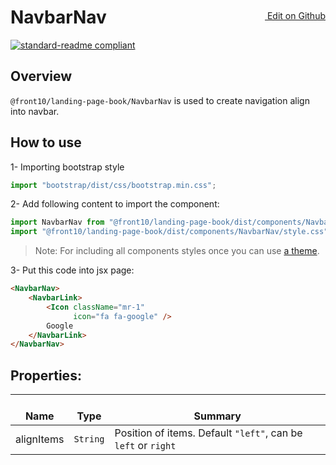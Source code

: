 <a style="float:right; margin-top: 30px;" target="_blank" href="https://github.com/front10/landing-page-book/edit/master/src/components/NavbarNav/README.md"> <img width="15px;" src="https://assets-cdn.github.com/images/icons/emoji/unicode/270f.png"/> Edit on Github
</a>

# NavbarNav

[![standard-readme compliant](https://img.shields.io/badge/standard--readme-OK-green.svg?style=flat-square)](https://github.com/RichardLitt/standard-readme)

## Overview
`@front10/landing-page-book/NavbarNav` is used to create navigation align into navbar.

## How to use
1- Importing bootstrap style

```js
import "bootstrap/dist/css/bootstrap.min.css";
```
2- Add following content to import the component:

```js
import NavbarNav from "@front10/landing-page-book/dist/components/NavbarNav";
import "@front10/landing-page-book/dist/components/NavbarNav/style.css";
```

> Note: For including all components styles once you can use [a theme](https://github.com/front10/landing-page-book/wiki/Theming).

3- Put this code into jsx page:
```html
<NavbarNav>
    <NavbarLink>
        <Icon className="mr-1"
              icon="fa fa-google" />
        Google
    </NavbarLink>
</NavbarNav>
```

## Properties:

| </br>Name   | </br>Type | </br>Summary                                                                                 | 
| ------------| - | ------------------------------------------------------------------------------------------------------ |
| alignItems      | `String` | Position of items. Default `"left"`, can be `left` or `right` |
